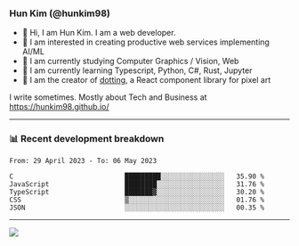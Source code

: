### Hun Kim (@hunkim98)

- 👋 Hi, I am Hun Kim. I am a web developer. 
- 🤔 I am interested in creating productive web services implementing AI/ML
- 🔭 I am currently studying Computer Graphics / Vision, Web 
- 🌱 I am currently learning Typescript, Python, C#, Rust, Jupyter
- 🎨 I am the creator of [dotting](hunkim98.github.io/dotting), a React component library for pixel art

I write sometimes. Mostly about Tech and Business at https://hunkim98.github.io/

---
### 📊 Recent development breakdown
<!--START_SECTION:waka-->

```text
From: 29 April 2023 - To: 06 May 2023

C                            █████████░░░░░░░░░░░░░░░░   35.90 %
JavaScript                   ████████░░░░░░░░░░░░░░░░░   31.76 %
TypeScript                   ███████▓░░░░░░░░░░░░░░░░░   30.20 %
CSS                          ▒░░░░░░░░░░░░░░░░░░░░░░░░   01.76 %
JSON                         ░░░░░░░░░░░░░░░░░░░░░░░░░   00.35 %
```

<!--END_SECTION:waka-->
---

<!-- <div align='center'> -->
  <img align="center" src="https://github-readme-stats.vercel.app/api?username=hunkim98&theme=dark&show_icons=true"/>
<!-- </div> -->
<!--
**hunkim98/hunkim98** is a ✨ _special_ ✨ repository because its `README.md` (this file) appears on your GitHub profile.

Here are some ideas to get you started:

- 🔭 I’m currently working on ...
- 🌱 I’m currently learning ...
- 👯 I’m looking to collaborate on ...
- 🤔 I’m looking for help with ...
- 💬 Ask me about ...
- 📫 How to reach me: ...
- 😄 Pronouns: ...
- ⚡ Fun fact: ...
-->
